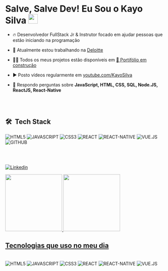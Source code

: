 <h1 align="left">Salve, Salve Dev! Eu Sou o Kayo Silva  <img src="https://raw.githubusercontent.com/kaueMarques/kaueMarques/master/hi.gif" width="30px"></h1>


- 🔥 Desenvolvedor FullStack Jr & Instrutor focado em ajudar pessoas que estão iniciando na programação

- 🔭 Atualmente estou trabalhando na [Deloitte](https://www.linkedin.com/company/deloitte/)

- 👨‍💻 Todos os meus projetos estão disponíveis em [🚨 Portifólio em construção ]()

- ▶️ Posto vídeos regularmente em [youtube.com/KayoSilva](https://youtube.com/maykbrito)

- 💬 Respondo perguntas sobre **JavaScript, HTML, CSS, SQL, Node.JS, ReactJS, React-Native**


<br><br>

## 🛠 &nbsp;Tech Stack

<img align="center" alt="HTML5" 
src="https://img.shields.io/badge/HTML5-E34F26?style=for-the-badge&logo=html5&logoColor=white">
<img align="center" alt="JAVASCRIPT" 
src="https://img.shields.io/badge/JavaScript-F7DF1E?style=for-the-badge&logo=javascript&logoColor=black">
<img align="center" alt="CSS3" 
src="https://img.shields.io/badge/CSS3-1572B6?style=for-the-badge&logo=css3&logoColor=white">
<img align="center" alt="REACT" 
src="https://img.shields.io/badge/React-20232A?style=for-the-badge&logo=react&logoColor=61DAFB">
<img align="center" alt="REACT-NATIVE" 
src="https://img.shields.io/badge/React_Native-20232A?style=for-the-badge&logo=react&logoColor=61DAFB">
<img align="center" alt="VUE.JS" 
src="https://img.shields.io/badge/Vue.js-35495E?style=for-the-badge&logo=vue.js&logoColor=4FC08D"> 
<img align="center" alt="GITHUB"
src="https://img.shields.io/badge/GitHub-100000?style=for-the-badge&logo=github&logoColor=white"> 

<br><br>











[![Linkedin](https://img.shields.io/badge/LinkedIn-0077B5?style=for-the-badge&logo=linkedin&logoColor=white)](https://www.linkedin.com/in/kayohenriquesilva/)

  <a href="https://github.com/KayoSilva19 ">
  <img height="180em" src="https://github-readme-stats.vercel.app/api?username=KayoSilva19&show_icons=true&theme=tokyonight&include_all_commits=true&count_private=true"/>
  <img height="180em" src="https://github-readme-stats.vercel.app/api/top-langs/?username=KayoSilva19&layout=compact&langs_count=7&theme=tokyonight"/>


</br>

## Tecnologias que uso no meu dia 

   <div style="display: inline-block"></br>
        <img align="center" alt="HTML5" 
        src="https://img.shields.io/badge/HTML5-E34F26?style=for-the-badge&logo=html5&logoColor=white">
        <img align="center" alt="JAVASCRIPT" 
        src="https://img.shields.io/badge/JavaScript-F7DF1E?style=for-the-badge&logo=javascript&logoColor=black">
         <img align="center" alt="CSS3" 
        src="https://img.shields.io/badge/CSS3-1572B6?style=for-the-badge&logo=css3&logoColor=white">
        <img align="center" alt="REACT" 
        src="https://img.shields.io/badge/React-20232A?style=for-the-badge&logo=react&logoColor=61DAFB">
        <img align="center" alt="REACT-NATIVE" 
        src="https://img.shields.io/badge/React_Native-20232A?style=for-the-badge&logo=react&logoColor=61DAFB">
        <img align="center" alt="VUE.JS" 
        src="https://img.shields.io/badge/Vue.js-35495E?style=for-the-badge&logo=vue.js&logoColor=4FC08D"> 
    </div>
   
      

